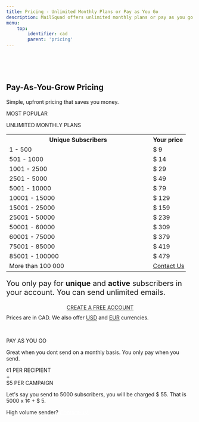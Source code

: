 ```yaml
---
title: Pricing - Unlimited Monthly Plans or Pay as You Go
description: MailSquad offers unlimited monthly plans or pay as you go pricing to suit your needs.
menu:
    top:
        identifier: cad
        parent: 'pricing'
---
```

<section class="price-2" style="padding-top:50px;">
    <div class="container">
        <div class="row">
            <div class="col-sm-12 ">
                <h1>Pay-As-You-Grow Pricing</h1>
                <p class="lead">Simple, upfront pricing that saves you money.</p>
            </div>
        </div>
    </div>
    <div class="container pricing">
        <div class="plans">
            <div class="plan">
                <div class="top"><p>MOST POPULAR</p></div>
                <div class="title">
                    UNLIMITED MONTHLY PLANS
                    <table class="pricing-table">
                            <col width="80%">
                            <col width="20%">
                            <tr>
                                <th>Unique Subscribers</th>
                                <th>Your price</th>
                            </tr>
                            <tr>
                                <td>1 - 500</td>
                                <td>$ 9</td>
                            </tr>
                            <tr>
                                <td>501 - 1000</td>
                                <td>$ 14</td>
                            </tr>
                            <tr>
                                <td>1001 - 2500</td>
                                <td>$ 29</td>
                            </tr>
                            <tr>
                                <td>2501 - 5000</td>
                                <td>$ 49</td>
                            </tr>
                            <tr>
                                <td>5001 - 10000</td>
                                <td>$ 79</td>
                            </tr>
                            <tr>
                                <td>10001 - 15000</td>
                                <td>$ 129</td>
                            </tr>
                            <tr>
                                <td>15001 - 25000</td>
                                <td>$ 159</td>
                            </tr>
                            <tr>
                                <td>25001 - 50000</td>
                                <td>$ 239</td>
                            </tr>
                            <tr>
                                <td>50001 - 60000</td>
                                <td>$ 309</td>
                            </tr>
                            <tr>
                                <td>60001 - 75000</td>
                                <td>$ 379</td>
                            </tr>
                            <tr>
                                <td>75001 - 85000</td>
                                <td>$ 419</td>
                            </tr>
                            <tr>
                                <td>85001 - 100000</td>
                                <td>$ 479</td>
                            </tr>
                             <tr>
                                <td>More than 100 000</td>
                                <td colspan="3" style="padding-right:0px;"><a href="/en/contact/">Contact Us</a></td>
                            </tr>             
                        </table>
                        <p style="font-size:20px">You only pay for <strong>unique</strong> and <strong>active</strong> subscribers in your account. You can send unlimited emails.</p>
                        <div class="btns" style="margin-top: 15px;text-align:center;">
                            <a class="btn btn-primary" href="https://app.mailsquad.com/login/signup/u">
                                <span>CREATE A FREE ACCOUNT</span>
                            </a>
                        </div>
                </div>
                <div style="margin-top:10px">Prices are in CAD. We also offer <a href="/en/pricing/usd/">USD</a> and <a href="/en/pricing/eur/">EUR</a> currencies.</div>
            </div>
            <div class="plan">
                <div class="top"><p>&nbsp;</p></div>
                <div class="title">
                    PAY AS YOU GO
                    <p>Great when you dont send on a monthly basis. You only pay when you send.</p>
                    <div class="price">
                        <div class="persubscriber">
                            <span class="currency">&cent;</span>1
                            <span class="period">PER RECIPIENT</span>
                        </div>
                        <div style="width:10%;">+</div>
                        <div class="percampaign">
                            <span class="currency">$</span>5
                            <span class="period">PER CAMPAIGN</span>
                        </div>
                    </div>
                    <p>Let's say you send to 5000 subscribers, you will be charged $ 55. That is 5000 x 1&cent; + $ 5.</p>
                    <p>High volume sender? <a href="/en/contact/" style="color:white;font-weight:400;">Contact-us!</a></p>
                </div>
            </div>
        </div>
    </div>
</section>